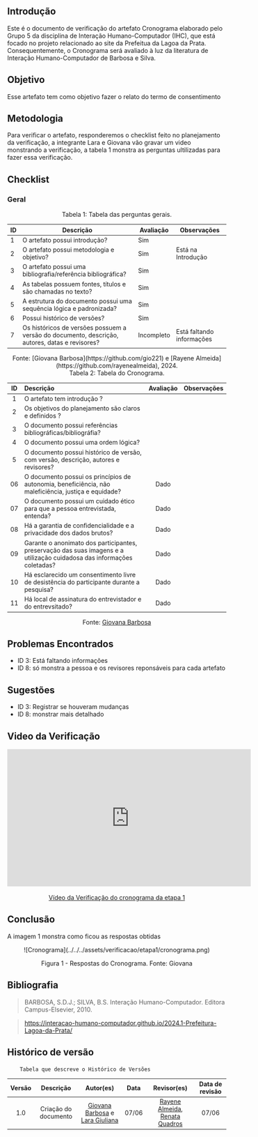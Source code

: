 ## Introdução
Este é o documento de verificação do artefato Cronograma elaborado pelo Grupo 5 da disciplina de Interação Humano-Computador (IHC), que está focado no projeto relacionado ao site da Prefeitua da Lagoa da Prata. Consequentemente, o Cronograma será avaliado à luz da literatura de Interação Humano-Computador de Barbosa e Silva.

## Objetivo 
Esse artefato tem como objetivo fazer o relato do termo de consentimento


## Metodologia
Para verificar o artefato, responderemos o checklist feito no planejamento da verificação, a integrante Lara e Giovana vão gravar um video monstrando a verificação, a tabela 1 monstra as perguntas ultilizadas para fazer essa verificação.

## Checklist


### Geral 

<center>Tabela 1: Tabela das perguntas gerais. </center> 

| ID  | Descrição                                                                                  | Avaliação | Observações |
| --- | ------------------------------------------------------------------------------------------ | --------- | ----------- |
| 1   | O artefato possui introdução?      |    Sim     |             |
| 2   | O artefato possui metodologia e objetivo?          |      Sim     |     Está na Introdução        |
| 3   | O artefato possui uma bibliografia/referência bibliográfica? |     Sim      |             |
| 4   | As tabelas possuem fontes, títulos e são chamadas no texto?  |    Sim      |             |
| 5   | A estrutura do documento possui uma sequência lógica e padronizada? |   Sim      |        |
| 6   | Possui histórico de versões?  |     Sim      |             |
| 7   | Os históricos de versões possuem a versão do documento, descrição, autores, datas e revisores? |     Incompleto      |     Está faltando informações        |

<center>Fonte: [Giovana Barbosa](https://github.com/gio221) e [Rayene Almeida](https://github.com/rayenealmeida), 2024.</center>

<center>Tabela 2: Tabela do Cronograma. </center> 

| __ID__ | __Descrição__ | __Avaliação__ | __Observações__ |
|:------:|:------------- |:-------------:|:----------------|
| 1 |  O artefato tem introdução ?  |   | |
| 2   | Os objetivos do planejamento são claros e definidos ?                      |           |                                          |
| 3   | O documento possui referências bibliográficas/bibliográfia?                  |           |                                          |
| 4   | O documento possui uma ordem lógica?                  |           |                                          |
| 5   | O documento possui histórico de versão, com versão, descrição, autores e revisores?                  |           |               
| 06 | O documento possui os princípios de autonomia, beneficiência, não maleficiência, justiça e equidade?  | Dado  | |
| 07 | O documento possui um cuidado ético para que a pessoa entrevistada, entenda?  | Dado  | |
| 08 | Há a garantia de confidencialidade e a privacidade dos dados brutos?| Dado  | |
| 09 |Garante o anonimato dos participantes, preservação das suas imagens e a utilização cuidadosa das informações coletadas? | Dado | |
| 10 | Há esclarecido um consentimento livre de desistência do participante durante a pesquisa? | Dado  | |
| 11 | Há local de assinatura do entrevistador e do entrevsitado? | Dado  | |


 <center>  <p>Fonte: <a href="https://github.com/gio221">Giovana Barbosa</a></p></center>

## Problemas Encontrados

* ID 3: Está faltando informações
* ID 8: só monstra a pessoa e os revisores reponsáveis para cada artefato

## Sugestões

* ID 3: Registrar se houveram mudanças
* ID 8: monstrar mais detalhado

## Video da Verificação

<p style="text-align: center"><iframe width="560" height="315" src="https://www.youtube.com/embed/3OxI1PUyNLk  " title="YouTube video player" frameborder="0" allow="accelerometer; autoplay; clipboard-write; encrypted-media; gyroscope; picture-in-picture; web-share" referrerpolicy="strict-origin-when-cross-origin" allowfullscreen></iframe></p>
<p style="text-align: center"><a href="https://youtu.be/3OxI1PUyNLk " target="blanket">Vídeo da Verificação do cronograma da etapa 1</a></p>

## Conclusão
A imagem 1 monstra como ficou as respostas obtidas
<center>
![Cronograma](../../../assets/verificacao/etapa1/cronograma.png)
<div align="center">
<p> Figura 1 - Respostas do Cronograma. Fonte: Giovana </p> 
</div></center>


## Bibliografia
> BARBOSA, S.D.J.; SILVA, B.S. Interação Humano-Computador. Editora Campus-Elsevier, 2010.

>  https://interacao-humano-computador.github.io/2024.1-Prefeitura-Lagoa-da-Prata/


## Histórico de versão
        Tabela que descreve o Histórico de Versões
|     Versão       |     Descrição      |      Autor(es)      | Data           |  Revisor(es)          |Data de revisão|
| :----------------------------------------------------------: | :-------------------------------: | :-------------------------------------------------: | :-------------------------------: |  :-------------------------------: | :-------------------------------: |
|1.0|Criação do documento|[Giovana Barbosa](https://github.com/gio221) e [Lara Giuliana](https://github.com/gravelylara)  | 07/06| [Rayene Almeida](https://github.com/rayenealmeida), [Renata Quadros](https://github.com/Renatinha28)  | 07/06 |